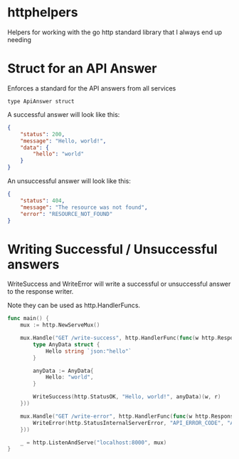 # httphelpers

Helpers for working with the go http standard library that I always end up needing

# Struct for an API Answer

Enforces a standard for the API answers from all services

```
type ApiAnswer struct
```

A successful answer will look like this:

```json
{
    "status": 200,
    "message": "Hello, world!",
    "data": {
        "hello": "world"
    }
}
```

An unsuccessful answer will look like this:

```json
{
    "status": 404,
    "message": "The resource was not found",
    "error": "RESOURCE_NOT_FOUND"
}
```

# Writing Successful / Unsuccessful answers

WriteSuccess and WriteError will write a successful or unsuccessful answer to the response writer. 

Note they can be used as http.HandlerFuncs.

```go
func main() {
	mux := http.NewServeMux()

	mux.Handle("GET /write-success", http.HandlerFunc(func(w http.ResponseWriter, r *http.Request) {
		type AnyData struct {
			Hello string `json:"hello"`
		}

		anyData := AnyData{
			Hello: "world",
		}

		WriteSuccess(http.StatusOK, "Hello, world!", anyData)(w, r)
	}))

	mux.Handle("GET /write-error", http.HandlerFunc(func(w http.ResponseWriter, r *http.Request) {
		WriteError(http.StatusInternalServerError, "API_ERROR_CODE", "An error occurred")(w, r)
	}))

	_ = http.ListenAndServe("localhost:8000", mux)
}
```